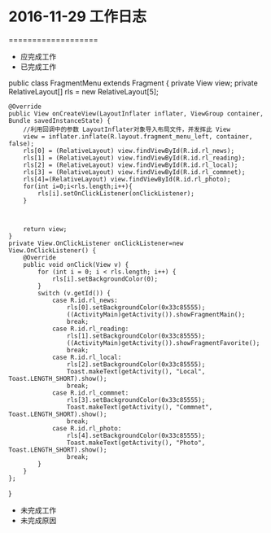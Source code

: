 # 2016-11-29 工作日志
===================
* 应完成工作
* 已完成工作

public class FragmentMenu extends Fragment {
    private View view;
    private RelativeLayout[] rls = new RelativeLayout[5];


    @Override
    public View onCreateView(LayoutInflater inflater, ViewGroup container, Bundle savedInstanceState) {
        //利用回调中的参数 LayoutInflater对象导入布局文件，并发挥此 View
        view = inflater.inflate(R.layout.fragment_menu_left, container, false);
        rls[0] = (RelativeLayout) view.findViewById(R.id.rl_news);
        rls[1] = (RelativeLayout) view.findViewById(R.id.rl_reading);
        rls[2] = (RelativeLayout) view.findViewById(R.id.rl_local);
        rls[3] = (RelativeLayout) view.findViewById(R.id.rl_commnet);
        rls[4]=(RelativeLayout) view.findViewById(R.id.rl_photo);
        for(int i=0;i<rls.length;i++){
            rls[i].setOnClickListener(onClickListener);
        }



        return view;
    }
    private View.OnClickListener onClickListener=new View.OnClickListener() {
        @Override
        public void onClick(View v) {
            for (int i = 0; i < rls.length; i++) {
                rls[i].setBackgroundColor(0);
            }
            switch (v.getId()) {
                case R.id.rl_news:
                    rls[0].setBackgroundColor(0x33c85555);
                    ((ActivityMain)getActivity()).showFragmentMain();
                    break;
                case R.id.rl_reading:
                    rls[1].setBackgroundColor(0x33c85555);
                    ((ActivityMain)getActivity()).showFragmentFavorite();
                    break;
                case R.id.rl_local:
                    rls[2].setBackgroundColor(0x33c85555);
                    Toast.makeText(getActivity(), "Local", Toast.LENGTH_SHORT).show();
                    break;
                case R.id.rl_commnet:
                    rls[3].setBackgroundColor(0x33c85555);
                    Toast.makeText(getActivity(), "Commnet", Toast.LENGTH_SHORT).show();
                    break;
                case R.id.rl_photo:
                    rls[4].setBackgroundColor(0x33c85555);
                    Toast.makeText(getActivity(), "Photo", Toast.LENGTH_SHORT).show();
                    break;
            }
        }
    };
}
* 未完成工作
* 未完成原因
